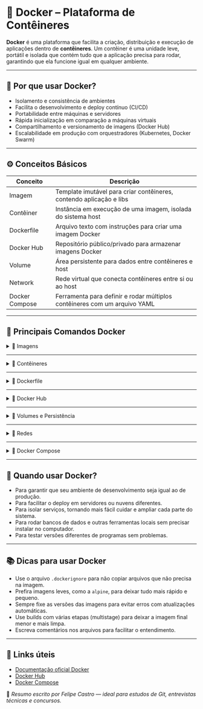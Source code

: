 # 🐳 Docker – Plataforma de Contêineres

**Docker** é uma plataforma que facilita a criação, distribuição e execução de aplicações dentro de **contêineres**. Um contêiner é uma unidade leve, portátil e isolada que contém tudo que a aplicação precisa para rodar, garantindo que ela funcione igual em qualquer ambiente.

---

## 🧭 Por que usar Docker?

- Isolamento e consistência de ambientes
- Facilita o desenvolvimento e deploy contínuo (CI/CD)
- Portabilidade entre máquinas e servidores
- Rápida inicialização em comparação a máquinas virtuais
- Compartilhamento e versionamento de imagens (Docker Hub)
- Escalabilidade em produção com orquestradores (Kubernetes, Docker Swarm)

---

## ⚙️ Conceitos Básicos

| Conceito       | Descrição                                                                 |
| -------------- | ------------------------------------------------------------------------- |
| Imagem         | Template imutável para criar contêineres, contendo aplicação e libs       |
| Contêiner      | Instância em execução de uma imagem, isolada do sistema host              |
| Dockerfile     | Arquivo texto com instruções para criar uma imagem Docker                 |
| Docker Hub     | Repositório público/privado para armazenar imagens Docker                 |
| Volume         | Área persistente para dados entre contêineres e host                      |
| Network        | Rede virtual que conecta contêineres entre si ou ao host                  |
| Docker Compose | Ferramenta para definir e rodar múltiplos contêineres com um arquivo YAML |

---

## 🧾 Principais Comandos Docker

<details>
<summary>🐳 Imagens</summary>

```bash
# Baixar uma imagem do Docker Hub (exemplo: nginx)
docker pull nome-imagem

# Criar imagem a partir do Dockerfile na pasta atual, com tag
docker build -t minha-imagem:1.0 .

# Listar imagens locais

docker images

# Remover imagem pelo nome ou ID

docker rmi minha-imagem:1.0

```

### O que é uma imagem no Docker?

Uma imagem é um modelo pronto de um ambiente.
Ela define tudo que um container precisa para rodar: sistema operacional, dependências, bibliotecas, arquivos do projeto, scripts de configuração etc.
É como um “pacote fechado” com tudo que o projeto precisa para funcionar.

</details>

---

<details>
<summary>🐳 Contêineres</summary>

```bash
# Rodar um contêiner interativo a partir de uma imagem (ex: ubuntu)
docker run -it ubuntu /bin/bash

# Rodar um contêiner em background (detached) mapeando portas
docker run -d -p 8080:80 minha-imagem:1.0

# Listar contêineres em execução
docker ps

# Listar todos os contêineres (ativos e parados)
docker ps -a

# Parar um contêiner pelo ID ou nome
docker stop <container_id>

# Remover um contêiner parado
docker rm <container_id>

# Ver logs de um contêiner
docker logs <container_id>

# Acessar um contêiner em execução com shell
docker exec -it <container_id> /bin/bash

```

### O que é um contêiner Docker?

Um contêiner é uma instância em execução de uma imagem.
Ele é como uma cópia viva da imagem, isolada e pronta para ser executada, onde o aplicativo realmente roda.
Você usa a imagem como base e, ao rodar o `docker run`, o Docker cria um contêiner com tudo que está definido na imagem.

</details>

---

<details>
<summary>🐳 Dockerfile</summary>

```bash
# Exemplo básico de Dockerfile para uma aplicação Node.js

# Usar imagem base oficial do Node.js (versão 18)
FROM node:18-alpine

# Definir diretório de trabalho dentro do container
WORKDIR /app

# Copiar package.json e package-lock.json para instalar dependências
COPY package*.json ./

# Instalar dependências
RUN npm install

# Copiar todo o código da aplicação para o container
COPY . .

# Expôr a porta que a aplicação vai usar
EXPOSE 3000

# Comando para rodar a aplicação
CMD ["npm", "start"]


```

### O que é o Dockerfile?

É um arquivo de texto com instruções para construir uma imagem Docker com base no nosso container, definindo a base, cópias de arquivos, instalação de dependências, comandos para rodar e mais.

### Principais comandos Dockerfile

```bash
FROM alpine              # Define a imagem base
WORKDIR /app             # Define o diretório de trabalho
COPY . .                 # Copia arquivos do host para o container
RUN apk add curl         # Executa comandos no build (instalar pacotes)
EXPOSE 80                # Expõe porta para fora do container
CMD ["command", "arg"]   # Comando padrão ao iniciar o container
ENTRYPOINT ["entrypoint"]# Comando fixo que sempre roda no container

```

</details>

---

<details>
<summary>🐳 Docker Hub</summary>

```bash
# Logar na sua conta Docker Hub
docker login

# Marcar (tag) uma imagem local para enviar ao Docker Hub
docker tag minha-imagem:1.0 seuusuario/minha-imagem:1.0

# Enviar (push) a imagem para o Docker Hub
docker push seuusuario/minha-imagem:1.0

# Baixar (pull) uma imagem pública do Docker Hub
docker pull nginx:latest

# Listar imagens locais
docker images

```

### O que é o Docker Hub?

É um repositório online onde você pode armazenar e compartilhar imagens Docker, públicas ou privadas, para usar em qualquer lugar.

</details>

---

<details>
<summary>🐳 Volumes e Persistência</summary>

```bash
# Criar um volume nomeado
docker volume create meu-volume

# Rodar contêiner montando volume para persistência
docker run -d -v meu-volume:/app/data minha-imagem

# Listar volumes
docker volume ls

# Remover volume (certifique-se que não está em uso)
docker volume rm meu-volume

```

### O que são Volumes no Docker?

Volumes são diretórios especiais criados e gerenciados pelo Docker no sistema local `(seu PC)`, usados para armazenar dados de forma persistente fora do ciclo de vida dos containers.

Eles garantem que os dados (como arquivos, bancos de dados, configurações) não sejam perdidos quando o container parar ou for removido.

| Aspecto            | Volume Docker                                          |
| ------------------ | ------------------------------------------------------ |
| Tipo               | Diretório no sistema local                             |
| Localização típica | `/var/lib/docker/volumes/` (Linux)                     |
| Conteúdo           | Depende do container (banco, arquivos, configs)        |
| Persistência       | Dados permanecem após container ser parado ou removido |

</details>

---

<details>
<summary>🐳 Redes</summary>

```bash
# Listar redes Docker
docker network ls

# Criar rede customizada
docker network create minha-rede

# Rodar contêiner conectado a rede customizada
docker run -d --network minha-rede minha-imagem

```

### O que são redes no Docker?

Redes Docker permitem que containers se comuniquem entre si de forma isolada e segura. Ao criar uma rede customizada, você define um ambiente onde vários containers podem se conectar e trocar dados, como se estivessem numa mesma rede local.

Isso é essencial para arquiteturas onde vários serviços (bancos, APIs, front-end) precisam se comunicar sem expor portas diretamente para o host.

<details>
<summary>🐳 Exemplo de ligação entre containers com rede Docker</summary>

### Passo 1 - Criar uma `rede` customizada

```bash
docker network create my-network
```

### Passo 2 - Criar dois container na mesma rede

```bash
# Rodar container da aplicação que vai acessar o banco
docker run -d --name my-postgres --network my-network -e POSTGRES_PASSWORD=suasenha postgres

# Rodar container da aplicação que vai acessar o banco
docker run -d --name my-app --network my-network my-image
```

### Passo 3: Na aplicação, usar o nome do container do banco como host

```env
DB_HOST=meu-postgres
DB_PORT=5432
DB_USER=postgres
DB_PASSWORD=senha
```

</details>

</details>

---

<details>
<summary>🐳 Docker Compose</summary>

```bash
version: "3.8"

services:
  web:
    build: .
    ports:
      - "8080:80"
    volumes:
      - .:/app
    networks:
      - app-net

  db:
    image: postgres:13
    environment:
      POSTGRES_USER: user
      POSTGRES_PASSWORD: senha
      POSTGRES_DB: meu_banco
    volumes:
      - pgdata:/var/lib/postgresql/data
    networks:
      - app-net

volumes:
  pgdata:

networks:
  app-net:

```

```bash
# Comandos Docker Compose
docker compose up         # Sobe os serviços definidos (modo interativo)
docker compose up -d      # Sobe em modo detached (background)
docker compose down       # Para e remove containers, redes, volumes criados
docker compose logs       # Ver logs dos serviços
docker compose ps         # Listar serviços em execução
```

### O que é o Docker Compose?

O Docker Compose é uma ferramenta para definir e rodar um ou vários containers Docker juntos, usando um arquivo YAML.

Ele é muito usado para:

- Orquestrar múltiplos serviços (como backend, banco de dados, cache)
- Criar redes customizadas para que esses containers se comuniquem facilmente
- Gerenciar volumes e configurações de forma centralizada

</details>

---

## 📝 Quando usar Docker?

- Para garantir que seu ambiente de desenvolvimento seja igual ao de produção.
- Para facilitar o deploy em servidores ou nuvens diferentes.
- Para isolar serviços, tornando mais fácil cuidar e ampliar cada parte do sistema.
- Para rodar bancos de dados e outras ferramentas locais sem precisar instalar no computador.
- Para testar versões diferentes de programas sem problemas.

---

## 📚 Dicas para usar Docker

- Use o arquivo `.dockerignore` para não copiar arquivos que não precisa na imagem.
- Prefira imagens leves, como a `alpine`, para deixar tudo mais rápido e pequeno.
- Sempre fixe as versões das imagens para evitar erros com atualizações automáticas.
- Use builds com várias etapas (multistage) para deixar a imagem final menor e mais limpa.
- Escreva comentários nos arquivos para facilitar o entendimento.

---

## 🔗 Links úteis

- [Documentação oficial Docker](https://docs.docker.com/)
- [Docker Hub](https://hub.docker.com/)
- [Docker Compose](https://docs.docker.com/compose/)

📌 _Resumo escrito por Felipe Castro — ideal para estudos de Git, entrevistas técnicas e concursos._
